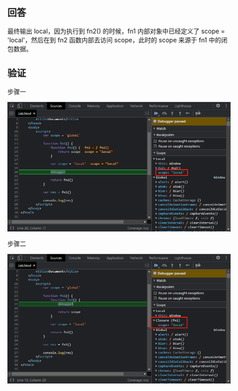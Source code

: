 ## 回答

最终输出 local，因为执行到 fn2() 的时候，fn1 内部对象中已经定义了 scope = 'local'，然后在到 fn2 函数内部去访问 scope，此时的 scope 来源于 fn1 中的闭包数据。

## 验证

步骤一

<img src="./248/image1.png" />

<br />

步骤二

<img src="./248/image2.png" />
